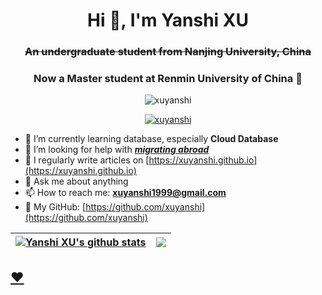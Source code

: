<h1 align="center">Hi 👋, I'm Yanshi XU</h1>
<h3 align="center"><strike>An undergraduate student from Nanjing University, China</strike></h3>
<h3 align="center">Now a Master student at Renmin University of China 🤣</h3>

<p align="center"> <img src="https://komarev.com/ghpvc/?username=xuyanshi&label=Profile%20views&style=flat&left_color=green&right_color=red" alt="xuyanshi" /> </p>

<p align="center"> <a href="https://github.com/ryo-ma/github-profile-trophy"><img src="https://github-profile-trophy.vercel.app/?username=xuyanshi&column=7" alt="xuyanshi" /></a> </p>

- 🌱 I’m currently learning database, especially **Cloud Database**
- 🤔 I’m looking for help with ***[migrating abroad](https://zh.wikipedia.org/zh-cn/润学)***
- 📝 I regularly write articles on [https://xuyanshi.github.io](https://xuyanshi.github.io)
- 💬 Ask me about anything
- 📫 How to reach me:  **xuyanshi1999@gmail.com**
- 🔭 My GitHub: [https://github.com/xuyanshi](https://github.com/xuyanshi)

| <a href="https://github.com/xuyanshi/github-readme-stats"><img align="center" src="https://github-readme-stats.vercel.app/api?username=xuyanshi&show_icons=true&include_all_commits=true&theme=buefy&hide_border=true" alt="Yanshi XU's github stats" /></a> | <a href="https://github.com/xuyanshi/github-readme-stats"><img align="center" src="https://github-readme-stats.vercel.app/api/top-langs/?username=xuyanshi&layout=compact&theme=buefy&hide_border=true" /></a> |
| ------------------------------------------------------------ | ------------------------------------------------------------ |




## [❤️](https://moqixis.github.io)

<!--
<p>
<img align="center" src="https://github-readme-stats.vercel.app/api?username=xuyanshi&show_icons=true&include_all_commits=true&theme=buefy&hide_border=true" alt="xuyanshi" />
</p>
<p>
<img align="center" src="https://github-readme-stats.vercel.app/api/top-langs/?username=xuyanshi&show_icons=true&locale=en&layout=compact&theme=buefy" alt="xuyanshi" />
</p>
[![Readme Card](https://github-readme-stats.vercel.app/api?username=xuyanshi&count_private=true&show_icons=true)](https://github.com/xuyanshi/github-readme-stats)
[![Top Langs](https://github-readme-stats.vercel.app/api/top-langs/?username=xuyanshi&layout=compact)](https://github.com/xuyanshi/github-readme-stats)

**xuyanshi/xuyanshi** is a ✨ _special_ ✨ repository because its `README.md` (this file) appears on your GitHub profile.

Here are some ideas to get you started:
- 😄 Pronouns: He/Him/His
- ⚡ Fun fact: ...
-->

